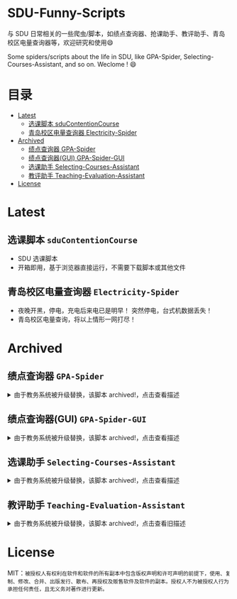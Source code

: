 # SDU-Funny-Scripts
与 SDU 日常相关的一些爬虫/脚本，如绩点查询器、抢课助手、教评助手、青岛校区电量查询器等，欢迎研究和使用:smile:

Some spiders/scripts about the life in SDU, like GPA-Spider, Selecting-Courses-Assistant, and so on. Weclome !​ :smile:


# 目录

* [Latest](#latest)
   * [选课脚本 sduContentionCourse](#选课脚本-sducontentioncourse)
   * [青岛校区电量查询器 Electricity-Spider](#青岛校区电量查询器-electricity-spider)
* [Archived](#archived)
   * [绩点查询器 GPA-Spider](#绩点查询器-gpa-spider)
   * [绩点查询器(GUI) GPA-Spider-GUI](#绩点查询器gui-gpa-spider-gui)
   * [选课助手 Selecting-Courses-Assistant](#选课助手-selecting-courses-assistant)
   * [教评助手 Teaching-Evaluation-Assistant](#教评助手-teaching-evaluation-assistant)
* [License](#license)


# Latest

## 选课脚本 `sduContentionCourse`

* SDU 选课脚本
* 开箱即用，基于浏览器直接运行，不需要下载脚本或其他文件


## 青岛校区电量查询器 `Electricity-Spider`

* 夜晚开黑，停电，充电后来电已是明早！ 突然停电，台式机数据丢失！
* 青岛校区电量查询，将以上情形一网打尽！

# Archived


## 绩点查询器 `GPA-Spider`

<details>
<summary>由于教务系统被升级替换，该脚本 archived!，点击查看描述</summary>
 
  * [Download the binary for Windows-64]( https://github.com/zhangt2333/SDU-Funny-Scripts/releases/download/v1.0/GPA_spider.exe) 
  * 查询 SDU 学生学期成绩，并根据输入的学年学期进行加权绩点的计算
  * 简易、核心、实现基本功能，使用体验较差
  ![](GPA-Spider/pic1.png)
  
</details>

## 绩点查询器(GUI) `GPA-Spider-GUI`

<details>
<summary>由于教务系统被升级替换，该脚本 archived!，点击查看描述</summary>

  * 查询 SDU 学生学期成绩，并根据输入的学年学期进行加权绩点的计算
  * 使用体验一般，但实现了 GUI，学习了一波 pyqt5
  ![](GPA-Spider-GUI/pic1.jpg)

</details>

## 选课助手 `Selecting-Courses-Assistant`

<details>
<summary>由于教务系统被升级替换，该脚本 archived!，点击查看描述</summary>

  * 规范的教务选课系统 API，代码有详细的注释
  * ~~少量的改动 (增加具体的课程号和循环)，可以进化成 `抢课助手`~~
  * 为了校园和平，没有 GUI 版，有能力改动她的人理应要有相应的价值观
  附上 demo：
  ![](Selecting-Courses-Assistant/pic1.png)

</details>

## 教评助手 `Teaching-Evaluation-Assistant`

<details>
<summary>由于教务系统被升级替换，该脚本 archived!，点击查看旧描述</summary>

  * 解决期末查成绩前的拦路虎 —— 反人类的教评提交交互！
  * 实现所有课程一键全部满分好评（需要特殊打分去教务系统教评一次即可）
  ![](Teaching-Evaluation-Assistant/pic1.png)

</details>


# License

MIT：`被授权人有权利在软件和软件的所有副本中包含版权声明和许可声明的前提下，使用、复制、修改、合并、出版发行、散布、再授权及贩售软件及软件的副本。授权人不为被授权人行为承担任何责任，且无义务对著作进行更新。`
